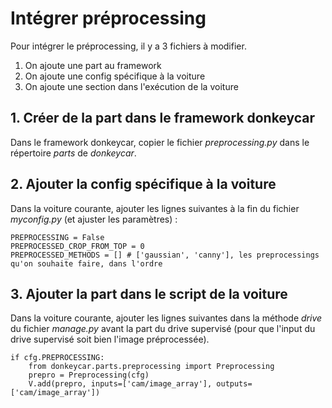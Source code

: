# Intégrer préprocessing

Pour intégrer le préprocessing, il y a 3 fichiers à modifier.

1. On ajoute une part au framework
2. On ajoute une config spécifique à la voiture
3. On ajoute une section dans l'exécution de la voiture


## 1. Créer de la part dans le framework donkeycar
Dans le framework donkeycar, copier le fichier *preprocessing.py* dans le répertoire *parts* de *donkeycar*.

## 2. Ajouter la config spécifique à la voiture
Dans la voiture courante, ajouter les lignes suivantes à la fin du fichier *myconfig.py* (et ajuster les paramètres) :

	PREPROCESSING = False
	PREPROCESSED_CROP_FROM_TOP = 0
	PREPROCESSED_METHODS = [] # ['gaussian', 'canny'], les preprocessings qu'on souhaite faire, dans l'ordre


## 3. Ajouter la part dans le script de la voiture

Dans la voiture courante, ajouter les lignes suivantes dans la méthode *drive* du fichier *manage.py* avant la part du drive supervisé (pour que l'input du drive supervisé soit bien l'image préprocessée).

	if cfg.PREPROCESSING:
        from donkeycar.parts.preprocessing import Preprocessing
        prepro = Preprocessing(cfg)
        V.add(prepro, inputs=['cam/image_array'], outputs=['cam/image_array'])
